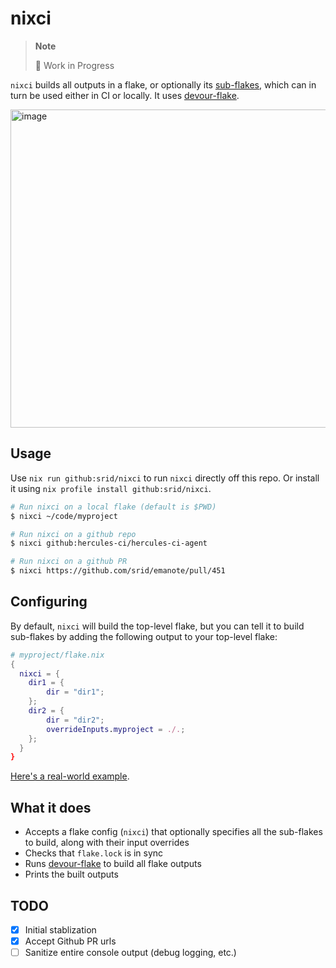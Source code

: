 # nixci

> **Note**
>
> 🚧 Work in Progress

`nixci` builds all outputs in a flake, or optionally its [sub-flakes](https://github.com/hercules-ci/flake-parts/issues/119), which can in turn be used either in CI or locally. It uses [devour-flake].

<img width="509" alt="image" src="https://github.com/srid/nixci/assets/3998/e0f344d0-af69-4b9a-9972-229140cd7123">

## Usage

Use `nix run github:srid/nixci` to run `nixci` directly off this repo. Or install it using `nix profile install github:srid/nixci`.

```sh
# Run nixci on a local flake (default is $PWD)
$ nixci ~/code/myproject

# Run nixci on a github repo
$ nixci github:hercules-ci/hercules-ci-agent

# Run nixci on a github PR
$ nixci https://github.com/srid/emanote/pull/451
```

## Configuring

By default, `nixci` will build the top-level flake, but you can tell it to build sub-flakes by adding the following output to your top-level flake:

```nix
# myproject/flake.nix
{
  nixci = {
    dir1 = {
        dir = "dir1";
    };
    dir2 = {
        dir = "dir2";
        overrideInputs.myproject = ./.;
    };
  }
}
```

[Here's a real-world example](https://github.com/juspay/services-flake/blob/197fc1c4d07d09f4e01dd935450608c35393b102/flake.nix#L10-L24).

## What it does

- Accepts a flake config (`nixci`) that optionally specifies all the sub-flakes to build, along with their input overrides
- Checks that `flake.lock` is in sync
- Runs [devour-flake](https://github.com/srid/devour-flake) to build all flake outputs
- Prints the built outputs

## TODO

- [x] Initial stablization
- [x] Accept Github PR urls
- [ ] Sanitize entire console output (debug logging, etc.)

[devour-flake]: https://github.com/srid/devour-flake
